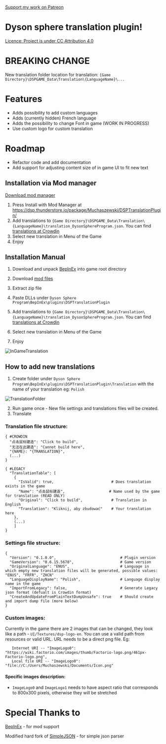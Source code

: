 [Support my work on Patreon](https://www.patreon.com/muchaszewski?fan_landing=true)
# Dyson sphere translation plugin!

[Licence: Project is under CC Attribution 4.0](https://raw.githubusercontent.com/Muchaszewski/DSP_TranslationMod/main/LICENSE)

# BREAKING CHANGE
New translation folder location for translation: `{Game Directory}\DSPGAME_Data\Translation\{LanguageName}\...`

# Features
 - Adds possibility to add custom languages
 - Adds (currently hidden) French language
 - Adds the possibility to change Font in game (WORK IN PROGRESS)
 - Use custom logo for custom translation
 
# Roadmap
 - Refactor code and add documentation
 - Add support for adjusting content size of in game UI to fit new text

## Installation via Mod manager 

[Download mod manager](https://dsp.thunderstore.io/package/ebkr/r2modman_dsp/)

1. Press Install with Mod Manager at https://dsp.thunderstore.io/package/Muchaszewski/DSPTranslationPlugin/
2. Add translations to
   `{Game Directory}\DSPGAME_Data\Translation\{LanguageName}\translation_DysonSphereProgram.json`.
   You can find [translations at Crowdin](https://crowdin.com/translate/dyson-sphere-program)
6. Select new translation in Menu of the Game
7. Enjoy
   
## Installation Manual
1. Download and unpack [BepInEx](https://github.com/BepInEx/BepInEx/releases) into game root directory
2. Download [mod files](https://github.com/Muchaszewski/DSP_TranslationMod/releases)
3. Extract zip file
4. Paste DLLs under `Dyson Sphere Program\BepInEx\plugins\DSPTranslationPlugin`
5. Add translations to
`{Game Directory}\DSPGAME_Data\Translation\{LanguageName}\translation_DysonSphereProgram.json`.
You can find [translations at Crowdin](https://crowdin.com/translate/dyson-sphere-program)

6. Select new translation in Menu of the Game
7. Enjoy

![InGameTranslation](https://raw.githubusercontent.com/Muchaszewski/DSP_TranslationMod/main/.readme/InGameTranslation.png)

## How to add new translations
1. Create folder under `Dyson Sphere Program\BepInEx\plugins\DSPTranslationPlugin\Translation` with the name of your translation eg: `Polish`

![TranslationFolder](https://raw.githubusercontent.com/Muchaszewski/DSP_TranslationMod/main/.readme/TranslationFolder.png)

2. Run game once - New file settings and translations files will be created.
3. Translate

### Translation file structure:
```
{ #CROWDIN
  "点击鼠标建造": "Click to build",
  "无法在此建造": "Cannot build here",
  "{NAME}: "{TRANSLATION}",
  (...)
}
```


```
{ #LEGACY
  "TranslationTable": [
    {
      "IsValid": true,                          # Does translation exists in the game
      "Name": "点击鼠标建造",                    # Name used by the game for translation (READ ONLY)
      "Original": "Click to build",             # Translation in English
      "Translation": "Kliknij, aby zbudować"    # Your translation here
    },
    (...)
    ]
}
```

### Settings file structure:
```
{
  "Version": "0.1.0.0",                             # Plugin version
  "GameVersion": "0.6.15.5678",                     # Game version
  "OriginalLanguage": "ENUS",                       # Language in which empty new translation files will be generated, possible values: "ENUS", "FRFR", "ZHCN"
  "LanguageDisplayName": "Polish",                  # Language display name in the game
  "ImportFromLegacy": false,                        # Generate Legacy json format (defualt is Crowdin format)
  "CreateAndUpdateFromPlainTextDumpUnsafe": true    # Should create and import dump file (more below)
}
```

### Custom images:
Currently in the game there are 2 images that can be changed, they look like a path - `UI/Textures/dsp-logo-en`. You can use a valid path from resources or valid URL.
URL needs to be a direct png file. Eg:
```
   Internet URI -- "ImageLogo0": "https://wiki.factorio.com/images/thumb/Factorio-logo.png/461px-Factorio-logo.png",
   Local file URI -- "ImageLogo0": "file://C:/Users/Muchaszewski/Documents/Icon.png"
```

#### Specific images description:

 - `ImageLogo0` and `ImageLogo1` needs to have aspect ratio that corresponds to 800x300 pixels, otherwise they will be stretched

# Special Thanks to
[BepInEx](https://github.com/BepInEx/BepInEx/releases) - for mod support

Modified hard fork of [SimpleJSON](https://github.com/Bunny83/SimpleJSON) - for simple json parser
